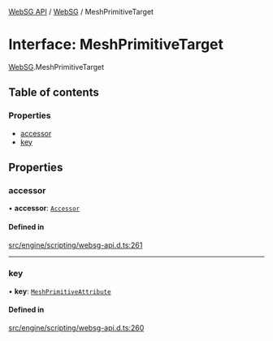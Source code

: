 [WebSG API](../README.md) / [WebSG](../modules/WebSG.md) / MeshPrimitiveTarget

# Interface: MeshPrimitiveTarget

[WebSG](../modules/WebSG.md).MeshPrimitiveTarget

## Table of contents

### Properties

- [accessor](WebSG.MeshPrimitiveTarget.md#accessor)
- [key](WebSG.MeshPrimitiveTarget.md#key)

## Properties

### accessor

• **accessor**: [`Accessor`](../classes/WebSG.Accessor.md)

#### Defined in

[src/engine/scripting/websg-api.d.ts:261](https://github.com/thirdroom/thirdroom/blob/3d97b348/src/engine/scripting/websg-api.d.ts#L261)

___

### key

• **key**: [`MeshPrimitiveAttribute`](../enums/WebSG.MeshPrimitiveAttribute.md)

#### Defined in

[src/engine/scripting/websg-api.d.ts:260](https://github.com/thirdroom/thirdroom/blob/3d97b348/src/engine/scripting/websg-api.d.ts#L260)
